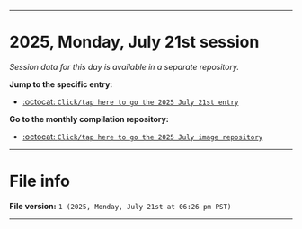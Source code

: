 
***

# 2025, Monday, July 21st session

_Session data for this day is available in a separate repository._

**Jump to the specific entry:**

- [:octocat: `Click/tap here to go the 2025 July 21st entry`](https://github.com/seanpm2001/SeansLifeArchive_Images_MotorWorld_CarFactory_Y2025_V7/tree/SeansLifeArchive_Images_MotorWorld_CarFactory_Y2025_V7_Main-dev/2025/07_July/21/)

**Go to the monthly compilation repository:**

- [:octocat: `Click/tap here to go the 2025 July image repository`](https://github.com/seanpm2001/SeansLifeArchive_Images_MotorWorld_CarFactory_Y2025_V7/)

***

# File info

**File version:** `1 (2025, Monday, July 21st at 06:26 pm PST)`

***
